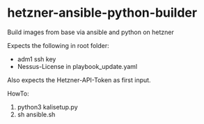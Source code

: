 # hetzner-ansible-python-builder
Build images from base via ansible and python on hetzner

Expects the following in root folder:
- adm1 ssh key
- Nessus-License in playbook_update.yaml

Also expects the Hetzner-API-Token as first input.

HowTo:

1. python3 kalisetup.py
2. sh ansible.sh
